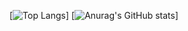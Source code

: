 [![Top Langs](https://github-readme-stats.vercel.app/api/top-langs/?username=Israel727)]
[![Anurag's GitHub stats](https://github-readme-stats.vercel.app/api?username=Israel727)]
